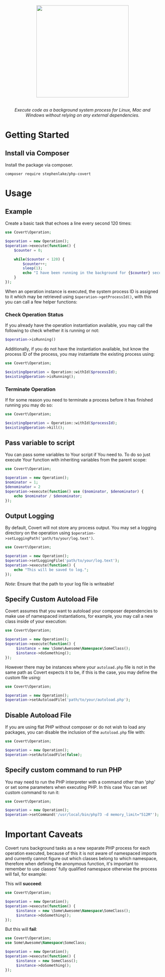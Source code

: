 <h6 align="center">
    <img src="https://raw.githubusercontent.com/stephenlake/php-covert/master/docs/assets/php-covert-banner.png?v=2" width="300"/>
</h6>

<h6 align="center">
    Execute code as a background system process for Linux, Mac and Windows without relying on any external dependencies.
</h6>

# Getting Started

## Install via Composer

Install the package via composer.

    composer require stephenlake/php-covert

# Usage

## Example

Create a basic task that echoes a line every second 120 times:

```php
use Covert\Operation;

$operation = new Operation();
$operation->execute(function() {
    $counter = 0;

    while($counter < 120) {
        $counter++;
        sleep(1);
        echo "I have been running in the background for {$counter} seconds!".PHP_EOL;
    }
});
```

When an operation instance is executed, the system process ID is assigned to it which may be retrieved using `$operation->getProcessId()`, with this you can call a few helper functions:

### Check Operation Status

If you already have the operation instantiation available, you may call the following to check whether it is running or not:

```php
$operation->isRunning()
```

Additionally, if you do not have the instantiation available, but know the process ID of the process, you may instantiate the existing process using:

```php
use Covert\Operation;

$existingOperation = Operation::withId($processId);
$existingOperation->isRunning();
```

### Terminate Operation

If for some reason you need to terminate a process before it has finished running you may do so:

```php
use Covert\Operation;

$existingOperation = Operation::withId($processId);
$existingOperation->kill();
```

## Pass variable to script

You can pass some variables to Your script if You need to. To do so just execute Your function with inheriting variables from the parent scope:

```php
use Covert\Operation;

$operation = new Operation();
$nominator = 1;
$denominator = 2
$operation->execute(function() use ($nominator, $denominator) {
    echo $nominator / $denominator;
});
``` 

## Output Logging

By default, Covert will not store any process output. You may set a logging directory on the operation using `$operation->setLoggingPath('path/to/your/log.text')`.

```php
use Covert\Operation;

$operation = new Operation();
$operation->setLoggingFile('path/to/your/log.text');
$operation->execute(function() {
    echo "This will be saved to log.";
});
```

_Note:_ Ensure that the path to your log file is writeable!

## Specify Custom Autoload File

Covert assumes that you want to autoload your composer dependencies to make use of namespaced instantiations, for example, you may call a new class inside of your execution:
```php
use Covert\Operation;

$operation = new Operation();
$operation->execute(function() {
     $instance = new \Some\Awesome\Namespace\SomeClass();
     $instance->doSomething();
});
```
However there may be instances where your `autoload.php` file is not in the same path as Covert expects it to be, if this is the case, you may define the custom file using:
```php
use Covert\Operation;

$operation = new Operation();
$operation->setAutoloadFile('path/to/your/autoload.php');
```

## Disable Autoload File
If you are using flat PHP without composer or do not wish to load any packages, you can disable the inclusion of the `autoload.php` file with:
```php
use Covert\Operation;

$operation = new Operation();
$operation->setAutoloadFile(false);
```

## Specify custom command to run PHP
You may need to run the PHP interpreter with a command other than 'php' or set some parameters when executing PHP. In this case You can set custom command to run it:
```php
use Covert\Operation;

$operation = new Operation();
$operation->setCommand('/usr/local/bin/php73 -d memory_limit="512M"');
```

# Important Caveats

Covert runs background tasks as a new separate PHP process for each operation executed, because of this it is not aware of namespaced imports and currently cannot figure out which classes belong to which namespace, therefore when defining the anonymous function, it's important to remember to use classes' fully qualified namespace otherwise the process will fail, for example:

This will **succeed**:
```php
use Covert\Operation;

$operation = new Operation();
$operation->execute(function() {
     $instance = new \Some\Awesome\Namespace\SomeClass();
     $instance->doSomething();
});
```
But this will **fail**:
```php
use Covert\Operation;
use Some\Awesome\Namespace\SomeClass;

$operation = new Operation();
$operation->execute(function() {
     $instance = new SomeClass();
     $instance->doSomething();
});
```